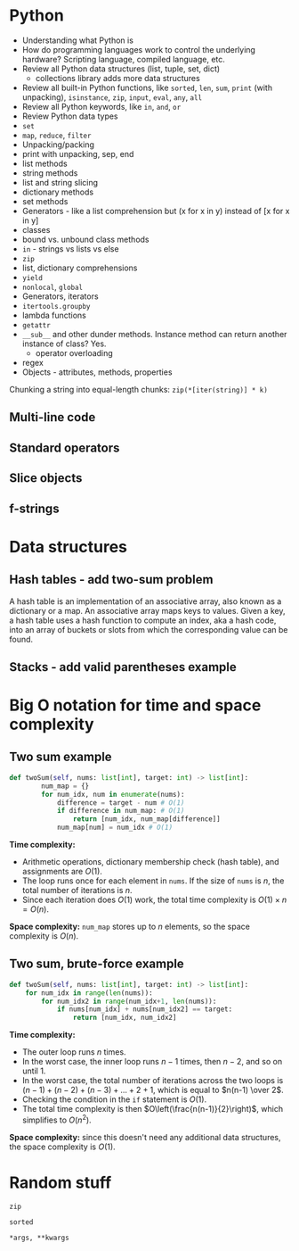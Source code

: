 # Python

* Understanding what Python is
* How do programming languages work to control the underlying hardware? Scripting language, compiled language, etc.
* Review all Python data structures (list, tuple, set, dict)
    * collections library adds more data structures
* Review all built-in Python functions, like `sorted`, `len`, `sum`, `print` (with unpacking), `isinstance`, `zip`, `input`, `eval`, `any`, `all`
* Review all Python keywords, like `in`, `and`, `or`
* Review Python data types
* `set`
* `map`, `reduce`, `filter`
* Unpacking/packing
* print with unpacking, sep, end
* list methods
* string methods
* list and string slicing
* dictionary methods
* set methods
* Generators - like a list comprehension but (x for x in y) instead of [x for x in y]
* classes
* bound vs. unbound class methods
* `in` - strings vs lists vs else
* `zip`
* list, dictionary comprehensions
* `yield`
* `nonlocal`, `global`
* Generators, iterators
* `itertools.groupby`
* lambda functions
* `getattr`
* `__sub__` and other dunder methods. Instance method can return another instance of class? Yes.
    * operator overloading
* regex
* Objects - attributes, methods, properties

Chunking a string into equal-length chunks: `zip(*[iter(string)] * k)`

## Multi-line code

## Standard operators

## Slice objects

## f-strings

# Data structures

## Hash tables - add two-sum problem

A hash table is an implementation of an associative array, also known as a dictionary or a map. An associative array maps keys to values. Given a key, a hash table uses a hash function to compute an index, aka a hash code, into an array of buckets or slots from which the corresponding value can be found.

## Stacks - add valid parentheses example

# Big O notation for time and space complexity

## Two sum example
```python
def twoSum(self, nums: list[int], target: int) -> list[int]:
        num_map = {}
        for num_idx, num in enumerate(nums):
            difference = target - num # O(1)
            if difference in num_map: # O(1)
                return [num_idx, num_map[difference]]
            num_map[num] = num_idx # O(1)
```
**Time complexity:**
* Arithmetic operations, dictionary membership check (hash table), and assignments are $O(1)$.
* The loop runs once for each element in `nums`. If the size of `nums` is $n$, the total number of iterations is $n$.
* Since each iteration does $O(1)$ work, the total time complexity is $O(1) \times n = O(n)$.

**Space complexity:** `num_map` stores up to $n$ elements, so the space complexity is $O(n)$.

## Two sum, brute-force example
```python
def twoSum(self, nums: list[int], target: int) -> list[int]:
    for num_idx in range(len(nums)):
        for num_idx2 in range(num_idx+1, len(nums)):
            if nums[num_idx] + nums[num_idx2] == target:
                return [num_idx, num_idx2]
```
**Time complexity:**
* The outer loop runs $n$ times.
* In the worst case, the inner loop runs $n-1$ times, then $n-2$, and so on until $1$.
* In the worst case, the total number of iterations across the two loops is $(n-1) + (n-2) + (n-3) + ... + 2 + 1$, which is equal to $n(n-1) \over 2$.
* Checking the condition in the `if` statement is $O(1)$.
* The total time complexity is then $O\left(\frac{n(n-1)}{2}\right)$, which simplifies to $O(n^2)$.

**Space complexity:** since this doesn't need any additional data structures, the space complexity is $O(1)$.

# Random stuff

`zip`

`sorted`

`*args, **kwargs`